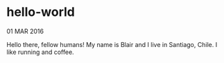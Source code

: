 # hello-world
01 MAR 2016

Hello there, fellow humans! My name is Blair and I live in Santiago, Chile.  I like running and coffee. 
